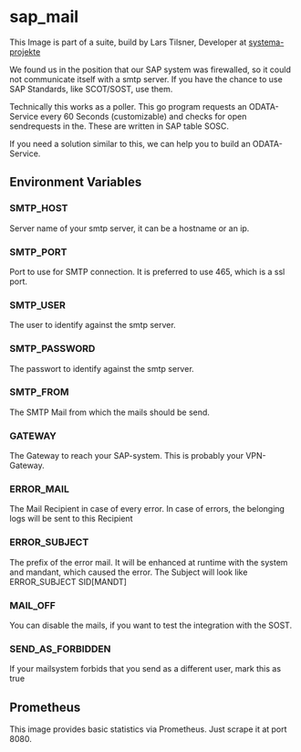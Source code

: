 # sap_mail
This Image is part of a suite, build by Lars Tilsner, Developer at [systema-projekte](https://www.systema-projekte.de)

We found us in the position that our SAP system was firewalled, so it could not communicate itself with a smtp server.
If you have the chance to use SAP Standards, like SCOT/SOST, use them.

Technically this works as a poller. This go program requests an ODATA-Service every 60 Seconds (customizable) and checks for open sendrequests in the.
These are written in SAP table SOSC.

If you need a solution similar to this, we can help you to build an ODATA-Service.

## Environment Variables

### SMTP_HOST

Server name of your smtp server, it can be a hostname or an ip.

### SMTP_PORT

Port to use for SMTP connection. It is preferred to use 465, which is a ssl port.

### SMTP_USER

The user to identify against the smtp server.

### SMTP_PASSWORD

The passwort to identify against the smtp server.

### SMTP_FROM

The SMTP Mail from which the mails should be send.

### GATEWAY

The Gateway to reach your SAP-system.
This is probably your VPN-Gateway.

### ERROR_MAIL

The Mail Recipient in case of every error.
In case of errors, the belonging logs will be sent to this Recipient

### ERROR_SUBJECT

The prefix of the error mail. 
It will be enhanced at runtime with the system and mandant, which caused the error.
The Subject will look like ERROR_SUBJECT SID[MANDT]

### MAIL_OFF

You can disable the mails, if you want to test the integration with the SOST.

### SEND_AS_FORBIDDEN

If your mailsystem forbids that you send as a different user, mark this as true


## Prometheus

This image provides basic statistics via Prometheus. Just scrape it at port 8080.

